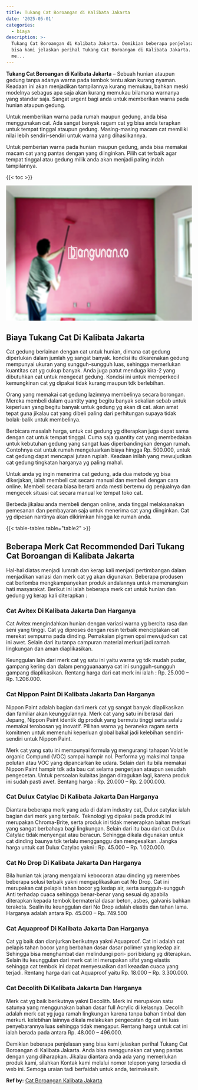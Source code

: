 ```yaml
---
title: Tukang Cat Boroangan di Kalibata Jakarta
date: '2025-05-01'
categories:
  - biaya
description: >-
  Tukang Cat Boroangan di Kalibata Jakarta. Demikian beberapa penjelasan yang
  bisa kami jelaskan perihal Tukang Cat Boroangan di Kalibata Jakarta. Anda bisa
  me...
---
```


**Tukang Cat Boroangan di Kalibata Jakarta** – Sebuah hunian ataupun gedung tanpa adanya warna pada tembok tentu akan kurang nyaman. Keadaan ini akan menjadikan tampilannya kurang memukau, bahkan meski modelnya sebagus apa saja akan kurang memukau bilamana warnanya yang standar saja. Sangat urgent bagi anda untuk memberikan warna pada hunian ataupun gedung.

Untuk memberikan warna pada rumah maupun gedung, anda bisa menggunakan cat. Ada sangat banyak ragam cat yg bisa anda terapkan untuk tempat tinggal ataupun gedung. Masing-masing macam cat memiliki nilai lebih sendiri-sendiri untuk warna yang dihasilkannya.

Untuk pemberian warna pada hunian maupun gedung, anda bisa memakai macam cat yang pantas dengan yang diinginkan. Pilih cat terbaik agar tempat tinggal atau gedung milik anda akan menjadi paling indah tampilannya.

{{< toc >}}

![Tukang Cat Boroangan di Kalibata Jakarta](/images/jasa-cat-murah40.png)

## Biaya Tukang Cat Di Kalibata Jakarta

Cat gedung berlainan dengan cat untuk hunian, dimana cat gedung diperlukan dalam jumlah yg sangat banyak. kondisi itu dikarenakan gedung mempunyai ukuran yang sungguh-sungguh luas, sehingga memerlukan kuantitas cat yg cukup banyak. Anda juga patut menduga kira-2 yang dibutuhkan cat untuk mengecat gedung. Kondisi ini untuk memperkecil kemungkinan cat yg dipakai tidak kurang maupun tdk berlebihan.

Orang yang memakai cat gedung lazimnya membelinya secara borongan. Mereka membeli dalam quantity yang begitu banyak sekalian sebab untuk keperluan yang begitu banyak untuk gedung yg akan di cat. akan amat tepat guna jikalau cat yang dibeli paling dari perhitungan supaya tidak bolak-balik untuk membelinya.

Berbicara masalah harga, untuk cat gedung yg diterapkan juga dapat sama dengan cat untuk tempat tinggal. Cuma saja quantity cat yang membedakan untuk kebutuhan gedung yang sangat luas diperbandingkan dengan rumah. Contohnya cat untuk rumah mengeluarkan biaya hingga Rp. 500.000, untuk cat gedung dapat mencapai jutaan rupiah. Keadaan inilah yang mewujudkan cat gedung tingkatan harganya yg paling mahal.

Untuk anda yg ingin menerima cat gedung, ada dua metode yg bisa dikerjakan, ialah membeli cat secara manual dan membeli dengan cara online. Membeli secara biasa berarti anda mesti bertemu dg penjualnya dan mengecek situasi cat secara manual ke tempat toko cat.

Berbeda jikalau anda membeli dengan online, anda tinggal melaksanakan pemesanan dan pembayaran saja untuk menerima cat yang diinginkan. Cat yg dipesan nantinya akan dikirimkan hingga ke rumah anda.

{{< table-tables table="table2" >}}

## Beberapa Merk Cat Recommended Dari Tukang Cat Boroangan di Kalibata Jakarta

Hal-hal diatas menjadi lumrah dan kerap kali menjadi pertimbangan dalam menjadikan variasi dan merk cat yg akan digunakan. Beberapa produsen cat berlomba mengkampanyekan produk andalannya untuk memenangkan hati masyarakat. Berikut ini ialah beberapa merk cat untuk hunian dan gedung yg kerap kali diterapkan :

### Cat Avitex Di Kalibata Jakarta Dan Harganya

Cat Avitex mengindahkan hunian dengan variasi warna yg bercita rasa dan seni yang tinggi. Cat yg diproses dengan resin terbaik menciptakan cat merekat sempurna pada dinding. Pemakaian pigmen opsi mewujudkan cat ini awet. Selain dari itu tanpa campuran material merkuri jadi ramah lingkungan dan aman diaplikasikan.

Keunggulan lain dari merk cat yg satu ini yaitu warna yg tdk mudah pudar, gampang kering dan dalam pengguanaanya cat ini sungguh-sungguh gampang diaplikasikan. Rentang harga dari cat merk ini ialah : Rp. 25.000 – Rp. 1.206.000.

### Cat Nippon Paint Di Kalibata Jakarta Dan Harganya

Nippon Paint adalah bagian dari merk cat yg sangat banyak diaplikasikan dan familiar akan keunggulannya. Merk cat yang satu ini berasal dari Jepang, Nippon Paint identik dg produk yang bermutu tinggi serta selalu memakai terobosan yg inovatif. Pilihan warna yg beraneka ragam serta komitmen untuk memenuhi keperluan global bakal jadi kelebihan sendiri-sendiri untuk Nippon Paint.

Merk cat yang satu ini mempunyai formula yg mengurangi tahapan Volatile organic Compund (VOC) sampai hampir nol. Performa yg maksimal tanpa polutan atau VOC yang dipancarkan ke udara. Selain dari itu bila memakai Nippon Paint hampir tdk ada bau cat selama pengerjaan ataupun sesudah pengecetan. Untuk persoalan kulaitas jangan diragukan lagi, karena produk ini sudah pasti awet. Bentang harga : Rp. 20.000 – Rp. 2.000.000.

### Cat Dulux Catylac Di Kalibata Jakarta Dan Harganya

Diantara beberapa merk yang ada di dalam industry cat, Dulux catylax ialah bagian dari merk yang terbaik. Teknologi yg dipakai pada produk ini merupakan Chroma-Brite, serta produk ini tidak menerapkan bahan merkuri yang sangat berbahaya bagi lingkungan. Selain dari itu bau dari cat Dulux Catylac tidak menyengat atau beracun. Sehingga dikala digunakan untuk cat dinding baunya tdk terlalu mengganggu dan mengesalkan. Jangka harga untuk cat Dulux Catylac yakni : Rp. 45.000 – Rp. 1.020.000.

### Cat No Drop Di Kalibata Jakarta Dan Harganya

Bila hunian tak jarang mengalami kebocoran atau dinding yg merembes beberapa solusi terbaik yakni mengaplikasikan cat No Drop. Cat ini merupakan cat pelapis tahan bocor yg kedap air, serta sungguh-sungguh Anti terhadap cuaca sehingga benar-benar yang sesuai dg apabila diterapkan kepada tembok bermaterial dasar beton, asbes, galvanis bahkan terakota. Sealin itu keunggulan dari No Drop adalah elastis dan tahan lama. Harganya adalah antara Rp. 45.000 – Rp. 749.500

### Cat Aquaproof Di Kalibata Jakarta Dan Harganya

Cat yg baik dan dianjurkan berikutnya yakni Aquaproof. Cat ini adalah cat pelapis tahan bocor yang berbahan dasar dasar polimer yang kedap air. Sehingga bisa menghambat dan melindungi pori- pori bidang yg diterapkan. Selain itu keunggulan dari merk cat ini merupakan sifat yang elastis sehingga cat tembok ini dapat menyesuaikan dari keaadan cuaca yang terjadi. Rentang harga dari cat Aquaproof yaitu Rp. 18.000 – Rp. 3.300.000.

### Cat Decolith Di Kalibata Jakarta Dan Harganya

Merk cat yg baik berikutnya yakni Decolith. Merk ini merupakan satu satunya yang menggunakan bahan dasar full Acrylic di kelasnya. Decolih adalah merk cat yg juga ramah lingkungan karena tanpa bahan timbal dan merkuri. kelebihan lainnya dikala melakukan pengecatan dg cat ini luas penyebarannya luas sehingga tidak mengapur. Rentang harga untuk cat ini ialah berada pada antara Rp. 48.000 – 496.000.

Demikian beberapa penjelasan yang bisa kami jelaskan perihal Tukang Cat Boroangan di Kalibata Jakarta. Anda bisa menggunakan cat yang pantas dengan yang diharapkan. Jikalau diantara anda ada yang memerlukan produk kami, silahkan Kontak kami melalui nomor telepon yang tersedia di web ini. Semoga uraian tadi berfaidah untuk anda, terimakasih.

**Ref by:** [Cat Boroangan Kalibata Jakarta](https://id.wikipedia.org/wiki/Cat)
